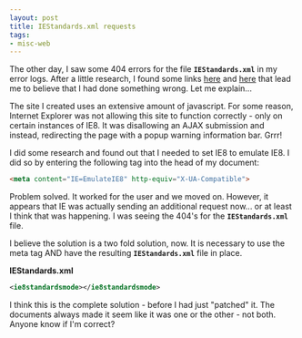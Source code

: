 ```yaml
---
layout: post
title: IEStandards.xml requests
tags:
- misc-web
---
```

The other day, I saw some 404 errors for the file **`IEStandards.xml`** in my error logs.  After a little research, I found some links [here](http://blogs.msdn.com/b/ie/archive/2009/07/01/ie-compatibility-list-pruning.aspx) and [here](http://blogs.msdn.com/b/askie/archive/2009/03/23/understanding-compatibility-modes-in-internet-explorer-8.aspx) that lead me to believe that I had done something wrong.
Let me explain...

The site I created uses an extensive amount of javascript.  For some reason, Internet Explorer was not allowing this site to function correctly - only on certain instances of IE8.  It was disallowing an AJAX submission and instead, redirecting the page with a popup warning information bar.  Grrr!

I did some research and found out that I needed to set IE8 to emulate IE8.  I did so by entering the following tag into the head of my document:

```html
<meta content="IE=EmulateIE8" http-equiv="X-UA-Compatible">
```

Problem solved. It worked for the user and we moved on.  However, it appears that IE was actually sending an additional request now... or at least I think that was happening.  I was seeing the 404's for the **`IEStandards.xml`** file.

I believe the solution is a two fold solution, now. It is necessary to use the meta tag AND have the resulting **`IEStandards.xml`** file in place.

**IEStandards.xml**

```xml
<ie8standardsmode></ie8standardsmode>
```

I think this is the complete solution - before I had just "patched" it.  The documents always made it seem like it was one or the other - not both. Anyone know if I'm correct?
